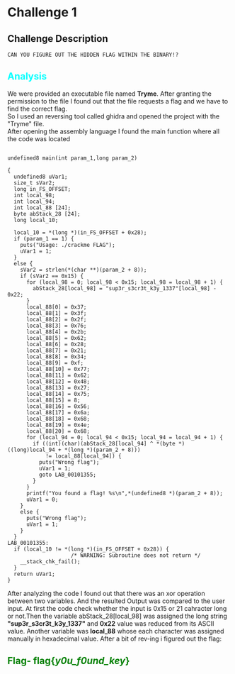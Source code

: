 # Challenge 1
## Challenge Description
```
CAN YOU FIGURE OUT THE HIDDEN FLAG WITHIN THE BINARY!?
```
## <span style="color:aqua;">Analysis</span>
We were provided an executable file named **Tryme**. After granting the permission to the file I found out that the file requests a flag and we have to find the correct flag.
<br>So I used an reversing tool called ghidra and opened the project with the "Tryme" file.
<br>
After opening the assembly language I found the main function where all the code was located 
```

undefined8 main(int param_1,long param_2)

{
  undefined8 uVar1;
  size_t sVar2;
  long in_FS_OFFSET;
  int local_98;
  int local_94;
  int local_88 [24];
  byte abStack_28 [24];
  long local_10;
  
  local_10 = *(long *)(in_FS_OFFSET + 0x28);
  if (param_1 == 1) {
    puts("Usage: ./crackme FLAG");
    uVar1 = 1;
  }
  else {
    sVar2 = strlen(*(char **)(param_2 + 8));
    if (sVar2 == 0x15) {
      for (local_98 = 0; local_98 < 0x15; local_98 = local_98 + 1) {
        abStack_28[local_98] = "sup3r_s3cr3t_k3y_1337"[local_98] - 0x22;
      }
      local_88[0] = 0x37;
      local_88[1] = 0x3f;
      local_88[2] = 0x2f;
      local_88[3] = 0x76;
      local_88[4] = 0x2b;
      local_88[5] = 0x62;
      local_88[6] = 0x28;
      local_88[7] = 0x21;
      local_88[8] = 0x34;
      local_88[9] = 0xf;
      local_88[10] = 0x77;
      local_88[11] = 0x62;
      local_88[12] = 0x48;
      local_88[13] = 0x27;
      local_88[14] = 0x75;
      local_88[15] = 8;
      local_88[16] = 0x56;
      local_88[17] = 0x6a;
      local_88[18] = 0x68;
      local_88[19] = 0x4e;
      local_88[20] = 0x68;
      for (local_94 = 0; local_94 < 0x15; local_94 = local_94 + 1) {
        if ((int)(char)(abStack_28[local_94] ^ *(byte *)((long)local_94 + *(long *)(param_2 + 8)))
            != local_88[local_94]) {
          puts("Wrong flag");
          uVar1 = 1;
          goto LAB_00101355;
        }
      }
      printf("You found a flag! %s\n",*(undefined8 *)(param_2 + 8));
      uVar1 = 0;
    }
    else {
      puts("Wrong flag");
      uVar1 = 1;
    }
  }
LAB_00101355:
  if (local_10 != *(long *)(in_FS_OFFSET + 0x28)) {
                    /* WARNING: Subroutine does not return */
    __stack_chk_fail();
  }
  return uVar1;
}

```
After analyzing the code I found out that there was an xor operation between two variables. And the resulted Output was compared to the user input. At first the code check whether the input is 0x15 or 21 cahracter long or not.Then the variable abStack_28[local_98] was assigned the long string **"sup3r_s3cr3t_k3y_1337"** and __0x22__ value was reduced from its ASCII value.
Another variable was **local_88** whose each character was assigned manually in hexadecimal value.
After a bit of rev-ing i figured out the flag:

## <span style="color:Green;">Flag- flag{_y0u_f0und_key_}</span>